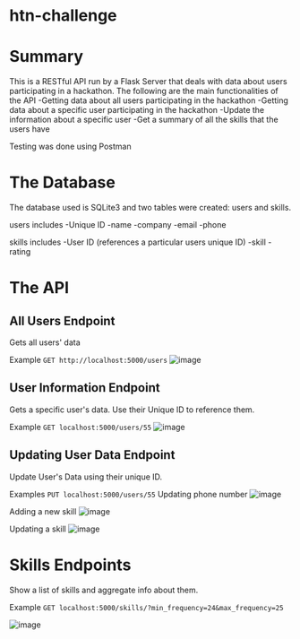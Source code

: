 # htn-challenge

Summary
========
This is a RESTful API run by a Flask Server that deals with data about users participating in a hackathon. The following are the main functionalities of the API
-Getting data about all users participating in the hackathon
-Getting data about a specific user participating in the hackathon
-Update the information about a specific user
-Get a summary of all the skills that the users have

Testing was done using Postman

The Database
============
The database used is SQLite3 and two tables were created: users and skills.

users includes
-Unique ID
-name
-company
-email
-phone

skills includes
-User ID (references a particular users unique ID)
-skill
-rating

The API
=======

All Users Endpoint
-------------------
Gets all users' data

Example
```GET http://localhost:5000/users``` 
![image](https://user-images.githubusercontent.com/58784851/220806126-4c0a581b-dc34-4c7c-8d7a-459171542dd9.png)

User Information Endpoint
-------------------------
Gets a specific user's data. Use their Unique ID to reference them.

Example
```GET localhost:5000/users/55```
![image](https://user-images.githubusercontent.com/58784851/220806277-7c36f05d-7791-412d-a83f-9936e9611c19.png)

Updating User Data Endpoint
---------------------------
Update User's Data using their unique ID.

Examples
```PUT localhost:5000/users/55```
Updating phone number
![image](https://user-images.githubusercontent.com/58784851/220806591-8abdb73c-386c-44d9-b167-8ff2cfda846c.png)

Adding a new skill
![image](https://user-images.githubusercontent.com/58784851/220806722-427b0e06-e6a6-405d-8482-f3bf7286f5d6.png)

Updating a skill
![image](https://user-images.githubusercontent.com/58784851/220806759-26729bf6-1df9-4587-8ebe-32a312e0ef43.png)


Skills Endpoints
================
Show a list of skills and aggregate info about them. 

Example
```GET localhost:5000/skills/?min_frequency=24&max_frequency=25```

![image](https://user-images.githubusercontent.com/58784851/220807024-af9f9359-dafc-44b4-ac1f-69e2b4f8dda8.png)



